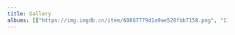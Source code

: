 ```yaml
---
title: Gallery
albums: [["https://img.imgdb.cn/item/60867779d1a9ae528fbb7158.png", "111"], ["https://img.imgdb.cn/item/60867779d1a9ae528fbb70e2.png", "222"]]
---
```

